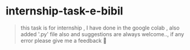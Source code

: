 # internship-task-e-bibil
> this task is for internship ,
> I have done in the google colab , also added '.py' file also and 
> suggestions are always welcome.., if any error please give me a feedback 🙂
